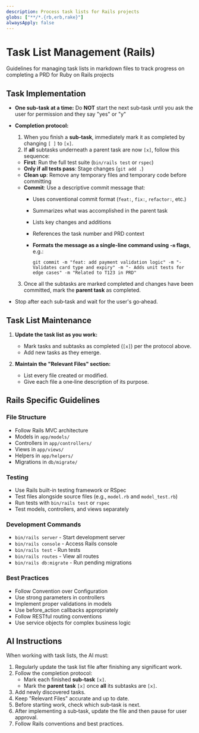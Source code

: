 ```yaml
---
description: Process task lists for Rails projects
globs: ["**/*.{rb,erb,rake}"]
alwaysApply: false
---
```

# Task List Management (Rails)

Guidelines for managing task lists in markdown files to track progress on completing a PRD for Ruby on Rails projects

## Task Implementation

- **One sub-task at a time:** Do **NOT** start the next sub‑task until you ask the user for permission and they say "yes" or "y"
- **Completion protocol:**  
  1. When you finish a **sub‑task**, immediately mark it as completed by changing `[ ]` to `[x]`.
  2. If **all** subtasks underneath a parent task are now `[x]`, follow this sequence:
  - **First**: Run the full test suite (`bin/rails test` or `rspec`)
  - **Only if all tests pass**: Stage changes (`git add .`)
  - **Clean up**: Remove any temporary files and temporary code before committing
  - **Commit**: Use a descriptive commit message that:
    - Uses conventional commit format (`feat:`, `fix:`, `refactor:`, etc.)
    - Summarizes what was accomplished in the parent task
    - Lists key changes and additions
    - References the task number and PRD context
    - **Formats the message as a single-line command using `-m` flags**, e.g.:

        ```
        git commit -m "feat: add payment validation logic" -m "- Validates card type and expiry" -m "- Adds unit tests for edge cases" -m "Related to T123 in PRD"
        ```

  3. Once all the subtasks are marked completed and changes have been committed, mark the **parent task** as completed.
- Stop after each sub‑task and wait for the user's go‑ahead.

## Task List Maintenance

1. **Update the task list as you work:**
   - Mark tasks and subtasks as completed (`[x]`) per the protocol above.
   - Add new tasks as they emerge.

2. **Maintain the "Relevant Files" section:**
   - List every file created or modified.
   - Give each file a one‑line description of its purpose.

## Rails Specific Guidelines

### File Structure

- Follow Rails MVC architecture
- Models in `app/models/`
- Controllers in `app/controllers/`
- Views in `app/views/`
- Helpers in `app/helpers/`
- Migrations in `db/migrate/`

### Testing

- Use Rails built-in testing framework or RSpec
- Test files alongside source files (e.g., `model.rb` and `model_test.rb`)
- Run tests with `bin/rails test` or `rspec`
- Test models, controllers, and views separately

### Development Commands

- `bin/rails server` - Start development server
- `bin/rails console` - Access Rails console
- `bin/rails test` - Run tests
- `bin/rails routes` - View all routes
- `bin/rails db:migrate` - Run pending migrations

### Best Practices

- Follow Convention over Configuration
- Use strong parameters in controllers
- Implement proper validations in models
- Use before_action callbacks appropriately
- Follow RESTful routing conventions
- Use service objects for complex business logic

## AI Instructions

When working with task lists, the AI must:

1. Regularly update the task list file after finishing any significant work.
2. Follow the completion protocol:
   - Mark each finished **sub‑task** `[x]`.
   - Mark the **parent task** `[x]` once **all** its subtasks are `[x]`.
3. Add newly discovered tasks.
4. Keep "Relevant Files" accurate and up to date.
5. Before starting work, check which sub‑task is next.
6. After implementing a sub‑task, update the file and then pause for user approval.
7. Follow Rails conventions and best practices.
